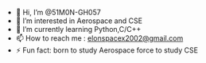 - 👋 Hi, I’m @51M0N-GH057
- 👀 I’m interested in Aerospace and CSE 
- 🌱 I’m currently learning Python,C/C++
- 📫 How to reach me : elonspacex2002@gmail.com
- ⚡ Fun fact: born to study Aerospace force to study CSE

<!---
51M0N-GH057/51M0N-GH057 is a ✨ special ✨ repository because its `README.md` (this file) appears on your GitHub profile.
You can click the Preview link to take a look at your changes.
--->
